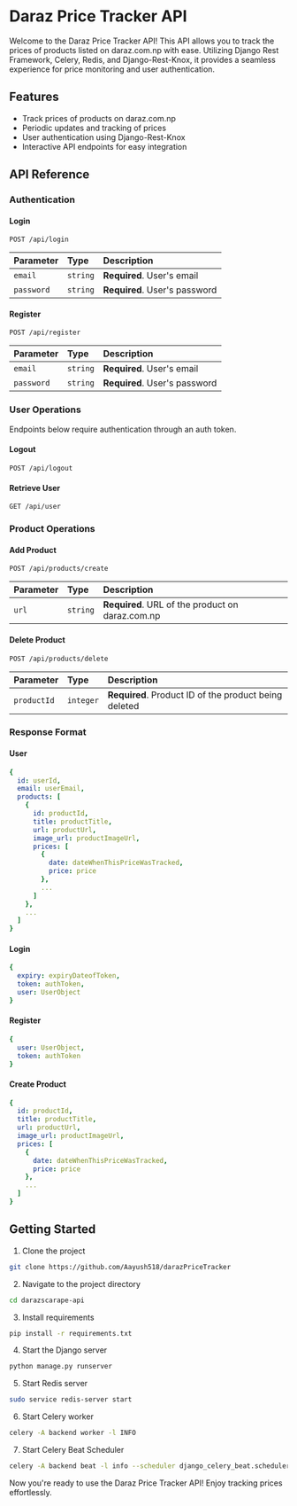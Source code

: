 # Daraz Price Tracker API

Welcome to the Daraz Price Tracker API! This API allows you to track the prices of products listed on daraz.com.np with ease. Utilizing Django Rest Framework, Celery, Redis, and Django-Rest-Knox, it provides a seamless experience for price monitoring and user authentication.

## Features

- Track prices of products on daraz.com.np
- Periodic updates and tracking of prices
- User authentication using Django-Rest-Knox
- Interactive API endpoints for easy integration

## API Reference

### Authentication

#### Login

```http
POST /api/login
```

| Parameter | Type     | Description                |
| :-------- | :------- | :------------------------- |
| `email`   | `string` | **Required**. User's email|
| `password`| `string` | **Required**. User's password |

#### Register

```http
POST /api/register
```

| Parameter | Type     | Description                |
| :-------- | :------- | :------------------------- |
| `email`   | `string` | **Required**. User's email|
| `password`| `string` | **Required**. User's password |

### User Operations

Endpoints below require authentication through an auth token.

#### Logout

```http
POST /api/logout
```

#### Retrieve User

```http
GET /api/user
```

### Product Operations

#### Add Product

```http
POST /api/products/create
```

| Parameter | Type     | Description                |
| :-------- | :------- | :------------------------- |
| `url`     | `string` | **Required**. URL of the product on daraz.com.np|

#### Delete Product

```http
POST /api/products/delete 
```

| Parameter | Type     | Description                |
| :-------- | :------- | :------------------------- |
| `productId`| `integer`| **Required**. Product ID of the product being deleted|

### Response Format

#### User

```yaml
{
  id: userId,
  email: userEmail,
  products: [
    {
      id: productId,
      title: productTitle,
      url: productUrl,
      image_url: productImageUrl,
      prices: [
        {
          date: dateWhenThisPriceWasTracked,
          price: price
        },
        ...
      ]
    },
    ...
  ]
}
```

#### Login

```yaml
{
  expiry: expiryDateofToken,
  token: authToken,
  user: UserObject
}
```

#### Register

```yaml
{
  user: UserObject,
  token: authToken
}
```

#### Create Product

```yaml
{
  id: productId,
  title: productTitle,
  url: productUrl,
  image_url: productImageUrl,
  prices: [
    {
      date: dateWhenThisPriceWasTracked,
      price: price
    },
    ...
  ]
}
```

## Getting Started

1. Clone the project

```bash
git clone https://github.com/Aayush518/darazPriceTracker
```

2. Navigate to the project directory

```bash
cd darazscarape-api
```

3. Install requirements

```bash
pip install -r requirements.txt
```

4. Start the Django server

```bash
python manage.py runserver
```

5. Start Redis server

```bash
sudo service redis-server start
```

6. Start Celery worker

```bash
celery -A backend worker -l INFO
```

7. Start Celery Beat Scheduler

```bash
celery -A backend beat -l info --scheduler django_celery_beat.schedulers:DatabaseScheduler
```

Now you're ready to use the Daraz Price Tracker API! Enjoy tracking prices effortlessly.
